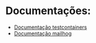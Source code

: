 # Documentações:
* [Documentação testcontainers](https://github.com/Guilherme-Luiz-b/Documentacoes/blob/main/testcontainers.md)
* [Documentação mailhog](https://github.com/Guilherme-Luiz-b/Documentacoes/blob/main/mailhog.md)
